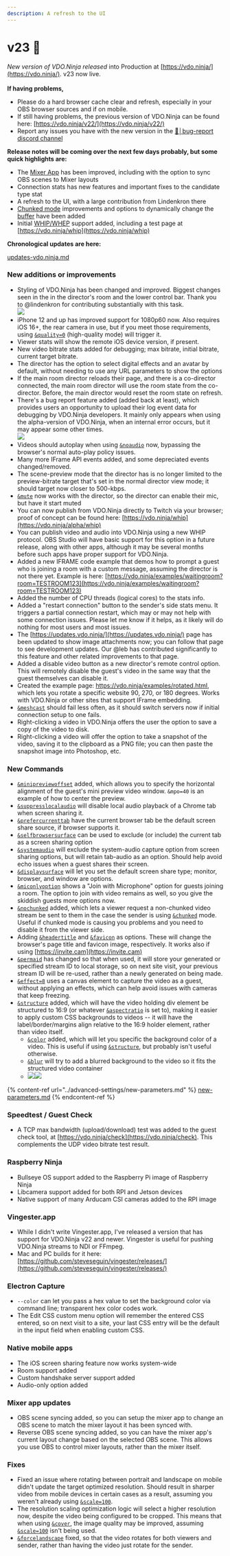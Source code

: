 ```yaml
---
description: A refresh to the UI
---
```


# v23 🌱

_New version of VDO.Ninja released_ into Production at [https://vdo.ninja/](https://vdo.ninja/). v23 now live.\
\
**If having problems,**

* Please do a hard browser cache clear and refresh, especially in your OBS browser sources and if on mobile.
* If still having problems, the previous version of VDO.Ninja can be found here: [https://vdo.ninja/v22/](https://vdo.ninja/v22/)
* Report any issues you have with the new version in the ⁠[🐞│bug-report discord channel](https://discord.gg/qWDshMsTar)

**Release notes will be coming over the next few days probably, but some quick highlights are:**

* The [Mixer App](../steves-helper-apps/mixer-app.md) has been improved, including with the option to sync OBS scenes to Mixer layouts
* Connection stats has new features and important fixes to the candidate type stat
* A refresh to the UI, with a large contribution from Lindenkron there
* [Chunked mode](../newly-added-parameters/and-chunked.md) improvements and options to dynamically change the [buffer](../advanced-settings/view-parameters/buffer.md) have been added
* Initial [WHIP/WHEP](../advanced-settings/whip-parameters/and-whip.md) support added, including a test page at [https://vdo.ninja/whip](https://vdo.ninja/whip)

**Chronological updates are here:**

[updates-vdo.ninja.md](../updates/updates-vdo.ninja.md "mention")

### **New additions or improvements**

* Styling of VDO.Ninja has been changed and improved. Biggest changes seen in the in the director's room and the lower control bar. Thank you to @lindenkron for contributing substantially with this task.\
  ![](<../.gitbook/assets/image (4) (9) (1).png>)
* iPhone 12 and up has improved support for 1080p60 now. Also requires iOS 16+, the rear camera in use, but if you meet those requirements, using [`&quality=0`](../advanced-settings/video-parameters/and-quality.md) (high-quality mode) will trigger it.
* Viewer stats will show the remote iOS device version, if present.
* New video bitrate stats added for debugging; max bitrate, initial bitrate, current target bitrate.
* The director has the option to select digital effects and an avatar by default, without needing to use any URL parameters to show the options
* If the main room director reloads their page, and there is a co-director connected, the main room director will use the room state from the co-director. Before, the main director would reset the room state on refresh.
* There's a bug report feature added (added back at least), which provides users an opportunity to upload their log event data for debugging by VDO.Ninja developers. It mainly only appears when using the alpha-version of VDO.Ninja, when an internal error occurs, but it may appear some other times.\
  ![](<../.gitbook/assets/image (2) (1) (1) (1) (1) (1) (1) (1) (1) (1).png>)
* Videos should autoplay when using [`&noaudio`](../advanced-settings/view-parameters/noaudio.md) now, bypassing the browser's normal auto-play policy issues.
* Many more IFrame API events added, and some depreciated events changed/removed.
* The scene-preview mode that the director has is no longer limited to the preview-bitrate target that's set in the normal director view mode; it should target now closer to 500-kbps.
* [`&mute`](../source-settings/and-mute.md) now works with the director, so the director can enable their mic, but have it start muted
* You can now publish from VDO.Ninja directly to Twitch via your browser; proof of concept can be found here: [https://vdo.ninja/whip](https://vdo.ninja/alpha/whip)
* You can publish video and audio into VDO.Ninja using a new WHIP protocol. OBS Studio will have basic support for this option in a future release, along with other apps, although it may be several months before such apps have proper support for VDO.Ninja.
* Added a new IFRAME code example that demos how to prompt a guest who is joining a room with a custom message, assuming the director is not there yet. Example is here: [https://vdo.ninja/examples/waitingroom?room=TESTROOM123](https://vdo.ninja/examples/waitingroom?room=TESTROOM123)
* Added the number of CPU threads (logical cores) to the stats info.
* Added a "restart connection" button to the sender's side stats menu. It triggers a partial connection restart, which may or may not help with some connection issues. Please let me know if it helps, as it likely will do nothing for most users and most issues.
* The [https://updates.vdo.ninja/](https://updates.vdo.ninja/) page has been updated to show image attachments now; you can follow that page to see development updates. Our @leb has contributed significantly to this feature and other related improvements to that page.
* Added a disable video button as a new director's remote control option. This will remotely disable the guest's video in the same way that the guest themselves can disable it.
* Created the example page: https://vdo.ninja/examples/rotated.html, which lets you rotate a specific website 90, 270, or 180 degrees. Works with VDO.Ninja or other sites that support IFrame embedding.
* [`&meshcast`](../newly-added-parameters/and-meshcast.md) should fail less often, as it should switch servers now if initial connection setup to one fails.
* Right-clicking a video in VDO.Ninja offers the user the option to save a copy of the video to disk.
* Right-clicking a video will offer the option to take a snapshot of the video, saving it to the clipboard as a PNG file; you can then paste the snapshot image into Photoshop, etc.

### **New Commands**

* [`&minipreviewoffset`](../advanced-settings/video-parameters/and-minipreview-1.md) added, which allows you to specify the horizontal alignment of the guest's mini preview video window. `&mpo=40` is an example of how to center the preview.
* [`&suppresslocalaudio`](../advanced-settings/screen-share-parameters/and-suppresslocalaudio.md) will disable local audio playback of a Chrome tab when screen sharing it.
* [`&prefercurrenttab`](../advanced-settings/screen-share-parameters/and-prefercurrenttab.md) have the current browser tab be the default screen share source, if browser supports it.
* [`&selfbrowsersurface`](../advanced-settings/screen-share-parameters/and-selfbrowsersurface.md) can be used to exclude (or include) the current tab as a screen sharing option
* [`&systemaudio`](../advanced-settings/screen-share-parameters/and-systemaudio.md) will exclude the system-audio capture option from screen sharing options, but will retain tab-audio as an option. Should help avoid echo issues when a guest shares their screen.
* [`&displaysurface`](../advanced-settings/screen-share-parameters/and-displaysurface.md) will let you set the default screen share type; monitor, browser, and window are options.
* [`&miconlyoption`](../advanced-settings/setup-parameters/and-miconlyoption-alpha.md) shows a "Join with Microphone" option for guests joining a room. The option to join with video remains as well, so you give the skiddish guests more options now.
* [`&nochunked`](../advanced-settings/settings-parameters/and-nochunked.md) added, which lets a viewer request a non-chunked video stream be sent to them in the case the sender is using [`&chunked`](../newly-added-parameters/and-chunked.md) mode. Useful if chunked mode is causing you problems and you need to disable it from the viewer side.
* Adding [`&headertitle`](../advanced-settings/design-parameters/and-headertitle.md) and [`&favicon`](../advanced-settings/design-parameters/and-favicon-alpha.md) as options. These will change the browser's page title and favicon image, respectively. It works also if using [https://invite.cam](https://invite.cam)
* [`&permaid`](../advanced-settings/setup-parameters/and-permaid.md) has changed so that when used, it will store your generated or specified stream ID to local storage, so on next site visit, your previous stream ID will be re-used, rather than a newly generated on being made.
* [`&effect=8`](../source-settings/effects.md) uses a canvas element to capture the video as a guest, without applying an effects, which can help avoid issues with cameras that keep freezing.
* [`&structure`](../advanced-settings/design-parameters/and-structure.md) added, which will have the video holding div element be structured to 16:9 (or whatever [`&aspectratio`](../advanced-settings/video-parameters/and-aspectratio.md) is set to), making it easier to apply custom CSS backgrounds to videos -- it will have the label/border/margins align relative to the 16:9 holder element, rather than video itself.
  * [`&color`](../advanced-settings/design-parameters/and-color.md) added, which will let you specific the background color of a video. This is useful if using [`&structure`](../advanced-settings/design-parameters/and-structure.md), but probably isn't useful otherwise.
  * [`&blur`](../advanced-settings/design-parameters/and-blur.md) will try to add a blurred background to the video so it fits the structured video container
  * ![](<../.gitbook/assets/image (3) (2).png>)![](<../.gitbook/assets/image (1) (4) (3).png>)

{% content-ref url="../advanced-settings/new-parameters.md" %}
[new-parameters.md](../advanced-settings/new-parameters.md)
{% endcontent-ref %}

### **Speedtest / Guest Check**

* A TCP max bandwidth (upload/download) test was added to the guest check tool, at [https://vdo.ninja/check](https://vdo.ninja/check). This complements the UDP video bitrate test result.

### **Raspberry Ninja**

* Bullseye OS support added to the Raspberry Pi image of Raspberry Ninja
* Libcamera support added for both RPI and Jetson devices
* Native support of many Arducam CSI cameras added to the RPI image

### Vingester.app

* While I didn't write Vingester.app, I've released a version that has support for VDO.Ninja v22 and newer. Vingester is useful for pushing VDO.Ninja streams to NDI or FFmpeg.
* Mac and PC builds for it here: [https://github.com/steveseguin/vingester/releases/](https://github.com/steveseguin/vingester/releases/)

### Electron Capture

* `--color` can let you pass a hex value to set the background color via command line; transparent hex color codes work.
* The Edit CSS custom menu option will remember the entered CSS entered, so on next visit to a site, your last CSS entry will be the default in the input field when enabling custom CSS.

### Native mobile apps

* The iOS screen sharing feature now works system-wide
* Room support added
* Custom handshake server support added
* Audio-only option added

### Mixer app updates

* OBS scene syncing added, so you can setup the mixer app to change an OBS scene to match the mixer layout it has been synced with.
* Reverse OBS scene syncing added, so you can have the mixer app's current layout change based on the selected OBS scene. This allows you use OBS to control mixer layouts, rather than the mixer itself.

### Fixes

* Fixed an issue where rotating between portrait and landscape on mobile didn't update the target optimized resolution. Should result in sharper video from mobile devices in certain cases as a result, assuming you weren't already using [`&scale=100`](../advanced-settings/view-parameters/scale.md).
* The resolution scaling optimization logic will select a higher resolution now, despite the video being configured to be cropped. This means that when using [`&cover`](../advanced-settings/view-parameters/cover.md), the image quality may be improved, assuming [`&scale=100`](../advanced-settings/view-parameters/scale.md) isn't being used.
* [`&forcelandscape`](../advanced-settings/mobile-parameters/and-forcelandscape.md) fixed, so that the video rotates for both viewers and sender, rather than having the video just rotate for the sender.
